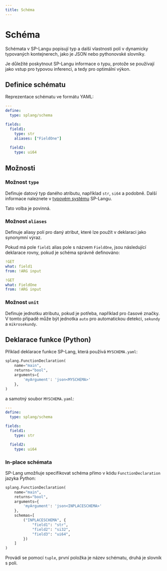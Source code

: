 ```yaml
---
title: Schéma
---
```


# Schéma

Schémata v SP-Langu popisují typ a další vlastnosti polí v dynamicky typovaných kontejnerech, jako je JSON nebo pythonovské slovníky.

Je důležité poskytnout SP-Langu informace o typu, protože se používají jako vstup pro typovou inferenci, a tedy pro optimální výkon.


## Definice schématu

Reprezentace schématu ve formátu YAML:

```yaml
---
define:
  type: splang/schema

fields:
  field1:
    type: str
    aliases: ["FieldOne"]
  
  field2:
    type: ui64
```


## Možnosti

### Možnost `type`

Definuje datový typ daného atributu, například `str`, `si64` a podobně.
Další informace naleznete v [typovém systému](./types/index.md) SP-Langu.

Tato volba je povinná.


### Možnost `aliases`

Definuje aliasy polí pro daný atribut, které lze použít v deklaraci jako synonymní výraz.

Pokud má pole `field1` alias pole s názvem `FieldOne`, jsou následující deklarace rovny, pokud je schéma správně definováno:

```yaml
!GET
what: field1
from: !ARG input
```

```yaml
!GET
what: FieldOne
from: !ARG input
```

### Možnost `unit`

Definuje jednotku atributu, pokud je potřeba, například pro časové značky. V tomto případě může být jednotka `auto` pro automatickou detekci, `sekundy` a `mikrosekundy`.


## Deklarace funkce (Python)

Příklad deklarace funkce SP-Lang, která používá `MYSCHEMA.yaml`:

```python
splang.FunctionDeclaration(
	name="main",
	returns="bool",
	arguments={
		'myArgument': 'json<MYSCHEMA>'
	},
)
```

a samotný soubor `MYSCHEMA.yaml`:

```yaml
---
define:
  type: splang/schema

fields:
  field1:
    type: str

  field2:
    type: ui64
```
### In-place schémata

SP-Lang umožňuje specifikovat schéma přímo v kódu `FunctionDeclaration` jazyka Python:

```python
splang.FunctionDeclaration(
	name="main",
	returns="bool",
	arguments={
		'myArgument': 'json<INPLACESCHEMA>'
	},
	schemas=[
		("INPLACESCHEMA", {
			"field1": "str",
			"field2": "si32",
			"field3": "ui64",
		})
	]
)
```

Provádí se pomocí `tuple`, první položka je název schématu, druhá je slovník s poli.